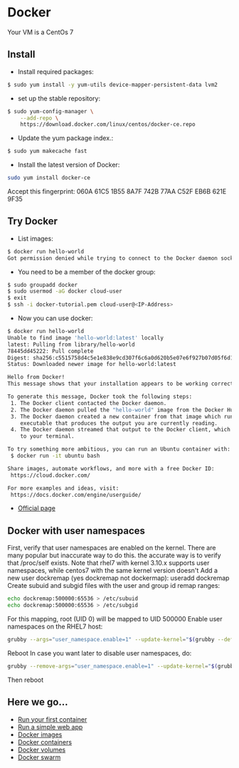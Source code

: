 # Docker

Your VM is a CentOs 7

Install
---------------
* Install required packages:
```bash
$ sudo yum install -y yum-utils device-mapper-persistent-data lvm2
```
* set up the stable repository:
```bash
$ sudo yum-config-manager \
    --add-repo \
    https://download.docker.com/linux/centos/docker-ce.repo
```
* Update the yum package index.:
```bash
$ sudo yum makecache fast
```
* Install the latest version of Docker:
```bash
sudo yum install docker-ce
```
Accept this fingerprint: 060A 61C5 1B55 8A7F 742B 77AA C52F EB6B 621E 9F35

Try Docker
-----------
* List images:
```bash
$ docker run hello-world
Got permission denied while trying to connect to the Docker daemon socket at unix:///var/run/docker.sock: Get http://%2Fvar%2Frun%2Fdocker.sock/v1.27/images/json: dial unix /var/run/docker.sock: connect: permission denied
```
* You need to be a member of the docker group:
```bash
$ sudo groupadd docker
$ sudo usermod -aG docker cloud-user
$ exit
$ ssh -i docker-tutorial.pem cloud-user@<IP-Address>
```
* Now you can use docker:
```bash
$ docker run hello-world
Unable to find image 'hello-world:latest' locally
latest: Pulling from library/hello-world
78445dd45222: Pull complete
Digest: sha256:c5515758d4c5e1e838e9cd307f6c6a0d620b5e07e6f927b07d05f6d12a1ac8d7
Status: Downloaded newer image for hello-world:latest

Hello from Docker!
This message shows that your installation appears to be working correctly.

To generate this message, Docker took the following steps:
 1. The Docker client contacted the Docker daemon.
 2. The Docker daemon pulled the "hello-world" image from the Docker Hub.
 3. The Docker daemon created a new container from that image which runs the
    executable that produces the output you are currently reading.
 4. The Docker daemon streamed that output to the Docker client, which sent it
    to your terminal.

To try something more ambitious, you can run an Ubuntu container with:
 $ docker run -it ubuntu bash

Share images, automate workflows, and more with a free Docker ID:
 https://cloud.docker.com/

For more examples and ideas, visit:
 https://docs.docker.com/engine/userguide/
```
* [Official page](https://docs.docker.com/engine/installation/linux/centos/)

Docker with user namespaces
----------------------------

First, verify that user namespaces are enabled on the kernel. There are many popular but inaccurate way to do this. the accurate way is to verify that /proc/self exists. Note that rhel7 with kernel 3.10.x supports user namespaces, while centos7 with the same kernel version doesn't
Add a new user dockremap (yes dockremap not dockermap):
useradd dockremap
Create subuid and subgid files with the user and group id remap ranges:
```bash
echo dockremap:500000:65536 > /etc/subuid
echo dockremap:500000:65536 > /etc/subgid
```
For this mapping, root (UID 0) will be mapped to UID 500000
Enable user namespaces on the RHEL7 host:
```bash
grubby --args="user_namespace.enable=1" --update-kernel="$(grubby --default-kernel)"
```
Reboot
In case you want later to disable user namespaces, do:
```bash
grubby --remove-args="user_namespace.enable=1" --update-kernel="$(grubby --default-kernel)"
```
Then reboot

Here we go...
--------------
* [Run your first container](http://training.play-with-docker.com/alpine/)
* [Run a simple web app](http://training.play-with-docker.com/webapps/)
* [Docker images](http://training.play-with-docker.com/docker-images/)
* [Docker containers](http://training.play-with-docker.com/docker-containers/)
* [Docker volumes](http://training.play-with-docker.com/docker-volumes/)
* [Docker swarm](http://training.play-with-docker.com/swarm-mode-intro/)
